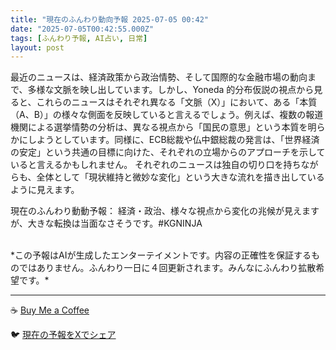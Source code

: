 ```yaml
---
title: "現在のふんわり動向予報 2025-07-05 00:42"
date: "2025-07-05T00:42:55.000Z"
tags: [ふんわり予報, AI占い, 日常]
layout: post
---
```


最近のニュースは、経済政策から政治情勢、そして国際的な金融市場の動向まで、多様な文脈を映し出しています。しかし、Yoneda 的分布仮説の視点から見ると、これらのニュースはそれぞれ異なる「文脈（X）」において、ある「本質（A、B）」の様々な側面を反映していると言えるでしょう。例えば、複数の報道機関による選挙情勢の分析は、異なる視点から「国民の意思」という本質を明らかにしようとしています。同様に、ECB総裁や仏中銀総裁の発言は、「世界経済の安定」という共通の目標に向けた、それぞれの立場からのアプローチを示していると言えるかもしれません。  それぞれのニュースは独自の切り口を持ちながらも、全体として「現状維持と微妙な変化」という大きな流れを描き出しているように見えます。


現在のふんわり動動予報：
経済・政治、様々な視点から変化の兆候が見えますが、大きな転換は当面なさそうです。#KGNINJA

<br>
*この予報はAIが生成したエンターテイメントです。内容の正確性を保証するものではありません。ふんわり一日に４回更新されます。みんなにふんわり拡散希望です。*

---
☕️ [Buy Me a Coffee](https://www.buymeacoffee.com/kgninja)

🐦 [現在の予報をXでシェア](https://twitter.com/intent/tweet?text=%E7%8F%BE%E5%9C%A8%E3%81%AE%E3%81%B5%E3%82%93%E3%82%8F%E3%82%8A%E4%BA%88%E5%A0%B1%3A%20%E3%80%8C%E6%9C%80%E8%BF%91%E3%81%AE%E3%83%8B%E3%83%A5%E3%83%BC%E3%82%B9%E3%81%AF%E3%80%81%E7%B5%8C%E6%B8%88%E6%94%BF%E7%AD%96%E3%81%8B%E3%82%89%E6%94%BF%E6%B2%BB%E6%83%85%E5%8B%A2%E3%80%81%E3%81%9D%E3%81%97%E3%81%A6%E5%9B%BD%E9%9A%9B%E7%9A%84%E3%81%AA%E9%87%91%E8%9E%8D%E5%B8%82%E5%A0%B4%E3%81%AE%E5%8B%95%E5%90%91%E3%81%BE%E3%81%A7%E3%80%81%E5%A4%9A%E6%A7%98%E3%81%AA%E6%96%87%E8%84%88%E3%82%92%E6%98%A0%E3%81%97%E5%87%BA%E3%81%97%E3%81%A6%E3%81%84%E3%81%BE%E3%81%99%E3%80%82%E3%80%8D%23KGNINJA%20%E7%B6%9A%E3%81%8D%E3%81%AF%E3%83%96%E3%83%AD%E3%82%B0%E3%81%A7%EF%BC%81%F0%9F%91%87&url=https%3A%2F%2Fkg-ninja.github.io%2FFunwariyoso%2F)
